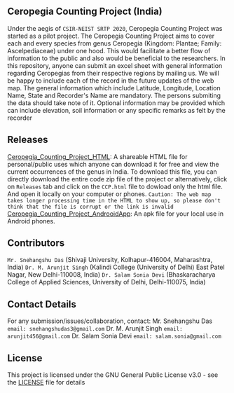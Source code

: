 ## Ceropegia Counting Project (India)
Under the aegis of `CSIR-NEIST SRTP 2020`, Ceropegia Counting Project was started as a pilot project. 
The Ceropegia Counting Project aims to cover each and every species from genus Ceropegia (Kingdom: Plantae; Family: Ascelpediaceae) under one hood. 
This would facilitate a better flow of information to the public and also would be beneficial to the researchers. 
In this repository, anyone can submit an excel sheet with general information regarding Ceropegias from their respective regions by mailing us. We will be happy to include each of the record in the future updates of the web map. 
The general information which include Latitude, Longitude, Location Name, State and Recorder's Name are mandatory. 
The persons submiting the data should take note of it.
Optional information may be provided which can include elevation, soil information or any specific remarks as felt by the recorder

## Releases
[Ceropegia_Counting_Project_HTML](CCP.html): A shareable HTML file for personal/public uses which anyone can download it for free and view the current occurrences of the genus in India. To download this file, you can directly download the entire code zip file of the project or alternatively, click on `Releases` tab and click on the `CCP.html` file to dowload only the html file. And open it locally on your computer or phones. 
`Caution: The web map takes longer processing time in the HTML to show up, so please don't think that the file is corrupt or the link is invalid`
[Ceropegia_Counting_Project_AndrooidApp](PiP_Android.apk): An apk file for your local use in Android phones.

## Contributors
`Mr. Snehangshu Das` (Shivaji University, Kolhapur-416004, Maharashtra, India)
`Dr. M. Arunjit Singh` (Kalindi College (University of Delhi) East Patel Nagar, New Delhi-110008, India)
`Dr. Salam Sonia Devi` (Bhaskaracharya College of Applied Sciences, University of Delhi, Delhi-110075, India)

## Contact Details
For any submission/issues/collaboration, contact:
Mr. Snehangshu Das ``email: snehangshudas3@gmail.com``
Dr. M. Arunjit Singh ``email: arunjit456@gmail.com``
Dr. Salam Sonia Devi `email: salam.sonia@gmail.com`

## License
This project is licensed under the GNU General Public License v3.0 - see the [LICENSE](LICENSE) file for details

